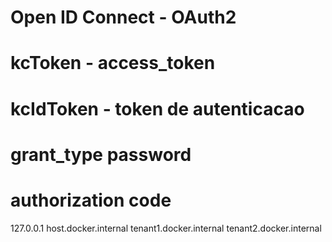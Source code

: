 # Open ID Connect - OAuth2

# kcToken - access_token

# kcIdToken - token de autenticacao

# grant_type password

# authorization code

127.0.0.1 host.docker.internal tenant1.docker.internal tenant2.docker.internal